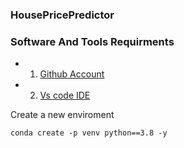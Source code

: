 
### HousePricePredictor
### Software And Tools Requirments

- 1. [Github Account](https://github.com)
- 2. [Vs code IDE](https://code.visualstudio.com)


Create a new enviroment
```
conda create -p venv python==3.8 -y

```




